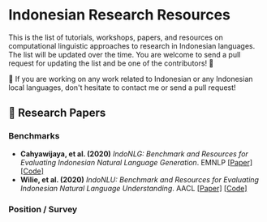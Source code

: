 # Indonesian Research Resources
This is the list of tutorials, workshops, papers, and resources on computational linguistic approaches to research in Indonesian languages. 
The list will be updated over the time. You are welcome to send a pull request for updating the list and be one of the contributors! 🚀

📌 If you are working on any work related to Indonesian or any Indonesian local languages, don't hesitate to contact me or send a pull request! 

## 📑 Research Papers

### Benchmarks
- <b>Cahyawijaya, et al. (2020)</b> <i>IndoNLG: Benchmark and Resources for Evaluating Indonesian Natural Language Generation</i>. EMNLP <a href="https://aclanthology.org/2021.emnlp-main.699.pdf">[Paper]</a> <a href="https://github.com/IndoNLP/indonlg">[Code]</a>
- <b>Wilie, et al. (2020)</b> <i>IndoNLU: Benchmark and Resources for Evaluating Indonesian Natural Language Understanding</i>. AACL <a href="https://aclanthology.org/2020.aacl-main.85.pdf">[Paper]</a> <a href="https://github.com/IndoNLP/indonlu">[Code]</a>

### Position / Survey
